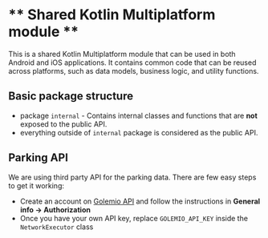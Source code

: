 ** Shared Kotlin Multiplatform module **
===

This is a shared Kotlin Multiplatform module that can be used in both Android and iOS applications.
It contains common code that can be reused across platforms, such as data models, business logic,
and utility functions.

## Basic package structure

* package `internal` - Contains internal classes and functions that are **not** exposed to the public API.
* everything outside of `internal` package is considered as the public API.

## Parking API

We are using third party API for the parking data. There are few easy steps to get it working:

* Create an account on [Golemio API](https://api.golemio.cz/docs/public-openapi/) and follow the instructions
in **General info -> Authorization**
* Once you have your own API key, replace `GOLEMIO_API_KEY` inside the `NetworkExecutor` class

